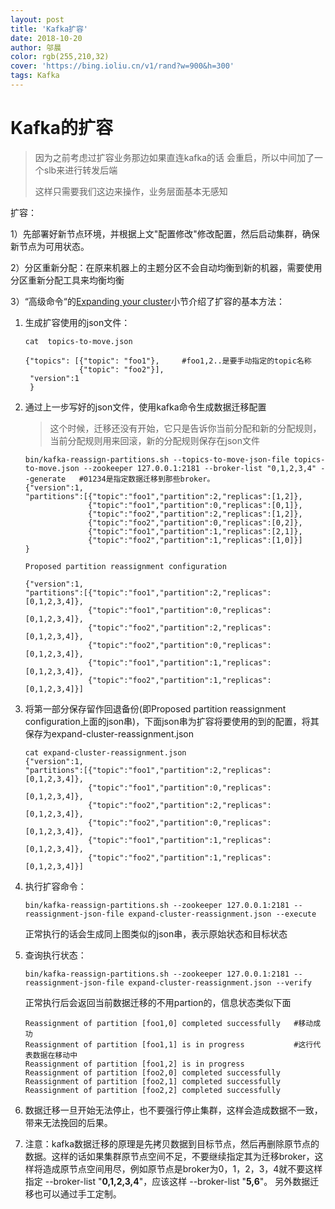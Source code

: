 ```yaml
---
layout: post
title: 'Kafka扩容'
date: 2018-10-20
author: 邬晨
color: rgb(255,210,32)
cover: 'https://bing.ioliu.cn/v1/rand?w=900&h=300'
tags: Kafka
---
```


# Kafka的扩容

> 因为之前考虑过扩容业务那边如果直连kafka的话 会重启，所以中间加了一个slb来进行转发后端
>
> 这样只需要我们这边来操作，业务层面基本无感知

扩容：

1）先部署好新节点环境，并根据上文"配置修改"修改配置，然后启动集群，确保新节点为可用状态。

2）分区重新分配：在原来机器上的主题分区不会自动均衡到新的机器，需要使用分区重新分配工具来均衡均衡

3）“高级命令“的[Expanding your cluster](http://kafka.apache.org/documentation/#basic_ops_cluster_expansion)小节介绍了扩容的基本方法：

1. 生成扩容使用的json文件：

    

   ```shell
   cat  topics-to-move.json
   
   {"topics": [{"topic": "foo1"},     #foo1,2..是要手动指定的topic名称
               {"topic": "foo2"}],
    "version":1
    }
   ```

2. 通过上一步写好的json文件，使用kafka命令生成数据迁移配置

    > 这个时候，迁移还没有开始，它只是告诉你当前分配和新的分配规则，当前分配规则用来回滚，新的分配规则保存在json文件

    ```shell
    bin/kafka-reassign-partitions.sh --topics-to-move-json-file topics-to-move.json --zookeeper 127.0.0.1:2181 --broker-list "0,1,2,3,4" --generate   #01234是指定数据迁移到那些broker。
    {"version":1,
    "partitions":[{"topic":"foo1","partition":2,"replicas":[1,2]},
                  {"topic":"foo1","partition":0,"replicas":[0,1]},
                  {"topic":"foo2","partition":2,"replicas":[1,2]},
                  {"topic":"foo2","partition":0,"replicas":[0,2]},
                  {"topic":"foo1","partition":1,"replicas":[2,1]},
                  {"topic":"foo2","partition":1,"replicas":[1,0]}]
    }
     
    Proposed partition reassignment configuration
     
    {"version":1,
    "partitions":[{"topic":"foo1","partition":2,"replicas":[0,1,2,3,4]},
                  {"topic":"foo1","partition":0,"replicas":[0,1,2,3,4]},
                  {"topic":"foo2","partition":2,"replicas":[0,1,2,3,4]},
                  {"topic":"foo2","partition":0,"replicas":[0,1,2,3,4]},
                  {"topic":"foo1","partition":1,"replicas":[0,1,2,3,4]},
                  {"topic":"foo2","partition":1,"replicas":[0,1,2,3,4]}]
    ```

3. 将第一部分保存留作回退备份(即Proposed partition reassignment configuration上面的json串)，下面json串为扩容将要使用的到的配置，将其保存为expand-cluster-reassignment.json

    ```shell
    cat expand-cluster-reassignment.json
    {"version":1,
    "partitions":[{"topic":"foo1","partition":2,"replicas":[0,1,2,3,4]},
                  {"topic":"foo1","partition":0,"replicas":[0,1,2,3,4]},
                  {"topic":"foo2","partition":2,"replicas":[0,1,2,3,4]},
                  {"topic":"foo2","partition":0,"replicas":[0,1,2,3,4]},
                  {"topic":"foo1","partition":1,"replicas":[0,1,2,3,4]},
                  {"topic":"foo2","partition":1,"replicas":[0,1,2,3,4]}]
    ```

4. 执行扩容命令：

    ```shell
    bin/kafka-reassign-partitions.sh --zookeeper 127.0.0.1:2181 --reassignment-json-file expand-cluster-reassignment.json --execute
    ```

      正常执行的话会生成同上图类似的json串，表示原始状态和目标状态

5. 查询执行状态： 

   ```shell
   bin/kafka-reassign-partitions.sh --zookeeper 127.0.0.1:2181 --reassignment-json-file expand-cluster-reassignment.json --verify
   ```

     正常执行后会返回当前数据迁移的不用partion的，信息状态类似下面

   ```shell
   Reassignment of partition [foo1,0] completed successfully   #移动成功
   Reassignment of partition [foo1,1] is in progress           #这行代表数据在移动中
   Reassignment of partition [foo1,2] is in progress
   Reassignment of partition [foo2,0] completed successfully
   Reassignment of partition [foo2,1] completed successfully
   Reassignment of partition [foo2,2] completed successfully
   ```

6. 数据迁移一旦开始无法停止，也不要强行停止集群，这样会造成数据不一致，带来无法挽回的后果。

7. 注意：kafka数据迁移的原理是先拷贝数据到目标节点，然后再删除原节点的数据。这样的话如果集群原节点空间不足，不要继续指定其为迁移broker，这样将造成原节点空间用尽，例如原节点是broker为0，1，2，3，4就不要这样指定 --broker-list "**0,1,2,3,4**"，应该这样 --broker-list "**5,6**"。
    另外数据迁移也可以通过手工定制。